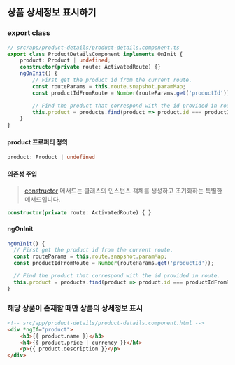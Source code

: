 ## 상품 상세정보 표시하기

### export class

```ts
// src/app/product-details/product-details.component.ts
export class ProductDetailsComponent implements OnInit {
    product: Product | undefined;
    constructor(private route: ActivatedRoute) {}
    ngOnInit() {
        // First get the product id from the current route.
        const routeParams = this.route.snapshot.paramMap;
        const productIdFromRoute = Number(routeParams.get('productId'));

        // Find the product that correspond with the id provided in route.
        this.product = products.find(product => product.id === productIdFromRoute);
    }
}
```

#### product 프로퍼티 정의
```ts
product: Product | undefined
```

#### 의존성 주입
> [constructor](https://developer.mozilla.org/ko/docs/Web/JavaScript/Reference/Classes/constructor) 메서드는 클래스의 인스턴스 객체를 생성하고 초기화하는 특별한 메서드입니다.
 
```ts
constructor(private route: ActivatedRoute) { }
````

#### ngOnInit
```ts
ngOnInit() {
  // First get the product id from the current route.
  const routeParams = this.route.snapshot.paramMap;
  const productIdFromRoute = Number(routeParams.get('productId'));

  // Find the product that correspond with the id provided in route.
  this.product = products.find(product => product.id === productIdFromRoute);
}
```

### 해당 상품이 존재할 때만 상품의 상세정보 표시
```html
<!-- src/app/product-details/product-details.component.html -->
<div *ngIf="product">
    <h3>{{ product.name }}</h3>
    <h4>{{ product.price | currency }}</h4>
    <p>{{ product.description }}</p>
</div>
```